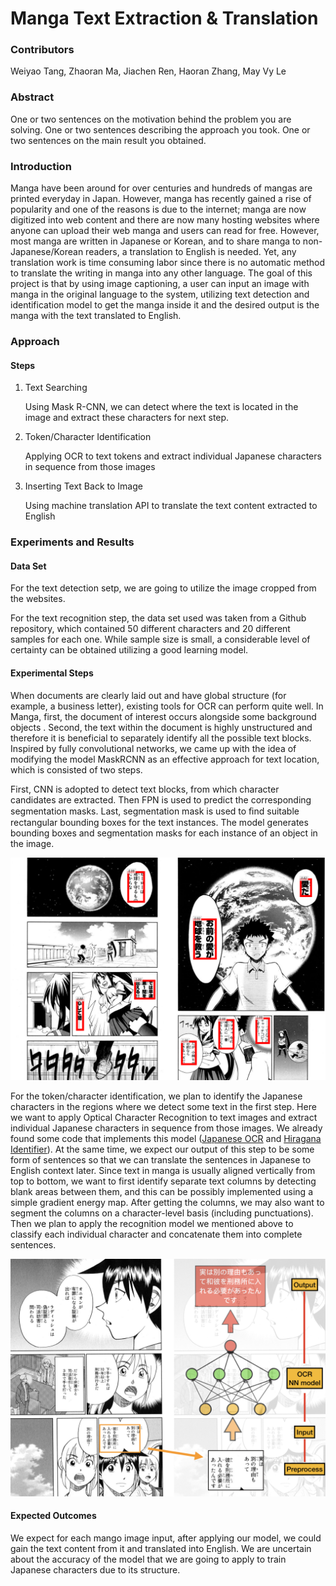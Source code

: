 # Manga Text Extraction & Translation

### Contributors

Weiyao Tang, Zhaoran Ma, Jiachen Ren, Haoran Zhang, May Vy Le

### Abstract

[//]: # "abstract.md"
One or two sentences on the motivation behind the problem you are solving. One or two sentences describing the approach you took. One or two sentences on the main result you obtained.

### Introduction

[//]: # "introduction.md"
Manga have been around for over centuries and hundreds of mangas are printed everyday in Japan. However, manga has recently gained a rise of popularity and one of the reasons is due to the internet; manga are now digitized into web content and there are now many hosting websites where anyone can upload their web manga and users can read for free. However, most manga are written in Japanese or Korean, and to share manga to non-Japanese/Korean readers, a translation to English is needed. Yet, any translation work is time consuming labor since there is no automatic method to translate the writing in manga into any other language. The goal of this project is that by using image captioning, a user can input an image with manga in the original language to the system, utilizing text detection and identification model to get the manga inside it and the desired output is the manga with the text translated to English.

### Approach

[//]: # "approach.md"
#### Steps

1. Text Searching

   Using Mask R-CNN, we can detect where the text is located in the image and extract these characters for next step.

2. Token/Character Identification

   Applying OCR to text tokens and extract individual Japanese characters in sequence from those images

3. Inserting Text Back to Image

   Using machine translation API to translate the text content extracted to English

### Experiments and Results

[//]: # "experiments-and-results.md"
#### Data Set

For the text detection setp, we are going to utilize the image cropped from the websites. 

For the text recognition step, the data set used was taken from a Github repository, which contained 50 different characters and 20 different samples for each one. While sample size is small, a considerable level of certainty can be obtained utilizing a good learning model.


#### Experimental Steps

When documents are clearly laid out and have global structure (for example, a business letter), existing tools for OCR can perform quite well. In Manga, first, the document of interest occurs alongside some background objects . Second, the text within the document is highly unstructured and therefore it is beneficial to separately identify all the possible text blocks. Inspired by fully convolutional networks, we came up with the idea of modifying the model MaskRCNN as an effective approach for text location, which is consisted of two steps. 

First, CNN is adopted to detect text blocks, from which character candidates are extracted. Then FPN is used to predict the corresponding segmentation masks. Last, segmentation mask is used to ﬁnd suitable rectangular bounding boxes for the text instances. The model generates bounding boxes and segmentation masks for each instance of an object in the image.

![Manga2](../images/manga2.png)

For the token/character identification, we plan to identify the Japanese characters in the regions where we detect some text in the first step. Here we want to apply Optical Character Recognition to text images and extract individual Japanese characters in sequence from those images. We already found some code that implements this model ([Japanese OCR](https://github.com/phamdinhthang/japanese_OCR) and [Hiragana Identifier](https://github.com/RakuTheSenpai/Hiragana-Identifier)). At the same time, we expect our output of this step to be some form of sentences so that we can translate the sentences in Japanese to English context later. Since text in manga is usually aligned vertically from top to bottom, we want to first identify separate text columns by detecting blank areas between them, and this can be possibly implemented using a simple gradient energy map. After getting the columns, we may also want to segment the columns on a character-level basis (including punctuations). Then we plan to apply the recognition model we mentioned above to classify each individual character and concatenate them into complete sentences.

![Manga2](../images/manga3.png)

#### Expected Outcomes

We expect for each mango image input, after applying our model, we could gain the text content from it and translated into English. We are uncertain about the accuracy of the model that we are going to apply to train Japanese characters due to its structure. 





